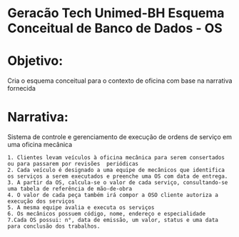 # Geracão Tech Unimed-BH Esquema Conceitual de Banco de Dados - OS

# Objetivo:
Cria o esquema conceitual para o contexto de oficina com base na narrativa fornecida

# Narrativa:
Sistema de controle e gerenciamento de execução de ordens de serviço em uma oficina mecânica

    1. Clientes levam veículos à oficina mecânica para serem consertados ou para passarem por revisões  periódicas
    2. Cada veículo é designado a uma equipe de mecânicos que identifica os serviços a serem executados e preenche uma OS com data de entrega.
    3. A partir da OS, calcula-se o valor de cada serviço, consultando-se uma tabela de referência de mão-de-obra
    4. O valor de cada peça também irá compor a OSO cliente autoriza a execução dos serviços
    5. A mesma equipe avalia e executa os serviços
    6. Os mecânicos possuem código, nome, endereço e especialidade
    7.Cada OS possui: n°, data de emissão, um valor, status e uma data para conclusão dos trabalhos.
